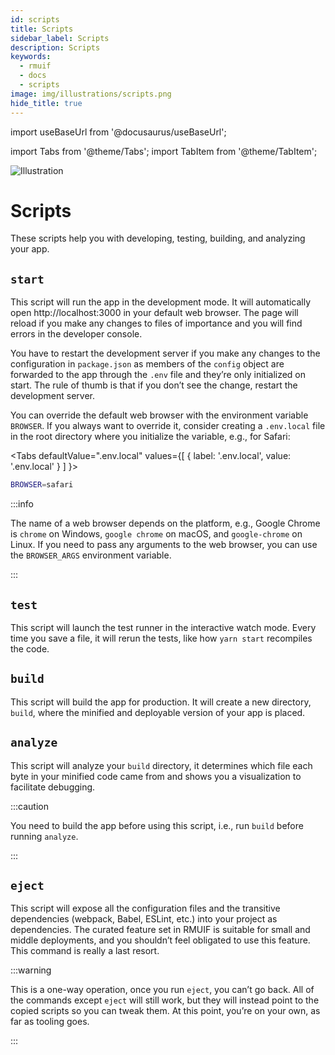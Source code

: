 ```yaml
---
id: scripts
title: Scripts
sidebar_label: Scripts
description: Scripts
keywords:
  - rmuif
  - docs
  - scripts
image: img/illustrations/scripts.png
hide_title: true
---
```


import useBaseUrl from '@docusaurus/useBaseUrl';

import Tabs from '@theme/Tabs';
import TabItem from '@theme/TabItem';

<div style={{ textAlign: "center" }}>
  <img style={{ width: "75%", marginBottom: "32px" }} alt="Illustration" src={useBaseUrl('img/illustrations/scripts.svg')} />
  <h1>Scripts</h1>
  <p>
    These scripts help you with developing, testing, building, and analyzing your app.
  </p>
</div>

## `start`

This script will run the app in the development mode. It will automatically open http://localhost:3000 in your default web browser. The page will reload if you make any changes to files of importance and you will find errors in the developer console.

You have to restart the development server if you make any changes to the configuration in `package.json` as members of the `config` object are forwarded to the app through the `.env` file and they’re only initialized on start. The rule of thumb is that if you don’t see the change, restart the development server.

You can override the default web browser with the environment variable `BROWSER`. If you always want to override it, consider creating a `.env.local` file in the root directory where you initialize the variable, e.g., for Safari:

<Tabs
defaultValue=".env.local"
values={[
{ label: '.env.local', value: '.env.local' }
]
}>
<TabItem value=".env.local">

```sh
BROWSER=safari
```

</TabItem>
</Tabs>

:::info

The name of a web browser depends on the platform, e.g., Google Chrome is `chrome` on Windows, `google chrome` on macOS, and `google-chrome` on Linux. If you need to pass any arguments to the web browser, you can use the `BROWSER_ARGS` environment variable.

:::

## `test`

This script will launch the test runner in the interactive watch mode. Every time you save a file, it will rerun the tests, like how `yarn start` recompiles the code.

## `build`

This script will build the app for production. It will create a new directory, `build`, where the minified and deployable version of your app is placed.

## `analyze`

This script will analyze your `build` directory, it determines which file each byte in your minified code came from and shows you a visualization to facilitate debugging.

:::caution

You need to build the app before using this script, i.e., run `build` before running `analyze`.

:::

## `eject`

This script will expose all the configuration files and the transitive dependencies (webpack, Babel, ESLint, etc.) into your project as dependencies. The curated feature set in RMUIF is suitable for small and middle deployments, and you shouldn’t feel obligated to use this feature. This command is really a last resort.

:::warning

This is a one-way operation, once you run `eject`, you can’t go back. All of the commands except `eject` will still work, but they will instead point to the copied scripts so you can tweak them. At this point, you’re on your own, as far as tooling goes.

:::
